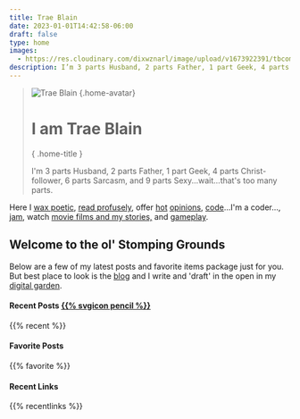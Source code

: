 ```yaml
---
title: Trae Blain
date: 2023-01-01T14:42:58-06:00
draft: false
type: home
images:
  - https://res.cloudinary.com/dixwznarl/image/upload/v1673922391/tbcom/tblain-background.jpg
description: I’m 3 parts Husband, 2 parts Father, 1 part Geek, 4 parts Christ-follower, 6 parts Sarcasm, and 9 parts Sexy…wait…that’s too many parts.
---
```


<blockquote>

![Trae Blain](https://res.cloudinary.com/dixwznarl/image/upload/v1673578716/tbcom/avatar.svg)
{.home-avatar}

# I am Trae Blain
{ .home-title }

I'm 3 parts Husband, 2 parts Father, 1 part Geek, 4 parts Christ-follower, 6 parts Sarcasm, and 9 parts Sexy...wait...that's too many parts.

</blockquote>

Here I [wax poetic](/blog/), [read profusely](https://traeblain.com/#reads), offer [hot](https://traeblain.com/#tweet) [opinions](https://social.lol/@trae), [code](https://github.com/traeblain)...I'm a coder..., [jam](https://last.fm/tblain), watch [movie films and my stories,](https://trakt.tv/users/traeblain) and [gameplay](https://rawg.io/@g0thar).

## Welcome to the ol' Stomping Grounds

Below are a few of my latest posts and favorite items package just for you.  But best place to look is the [blog](/blog/) and I write and 'draft' in the open in my [digital garden](/notebook/).

#### Recent Posts [{{% svgicon pencil %}}](/blog/)

{{% recent %}}

#### Favorite Posts

{{% favorite %}}

#### Recent Links

{{% recentlinks %}}

<link rel="authorization_endpoint" href="https://indieauth.com/auth">
